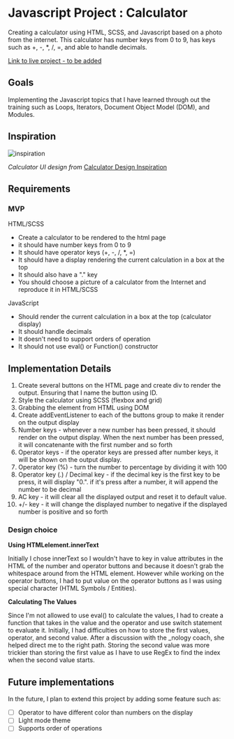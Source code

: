 # Javascript Project : Calculator

Creating a calculator using HTML, SCSS, and Javascript based on a photo from the
internet. This calculator has number keys from 0 to 9, has keys such as +, -,
\*, /, =, and able to handle decimals.

[Link to live project - to be added](https://arrums.github.io/JS-project-calculator/)

## Goals

Implementing the Javascript topics that I have learned through out the training
such as Loops, Iterators, Document Object Model (DOM), and Modules.

## Inspiration

![inspiration](https://user-images.githubusercontent.com/100544967/159889087-1aef0fea-a390-4daf-b887-d6a832e3d68a.jpeg)

_Calculator UI design from_
[Calculator Design Inspiration](https://user-images.githubusercontent.com/100544967/160546703-c142d10b-c162-406f-8e33-67da163f5708.jpeg)

## Requirements

### MVP

HTML/SCSS

- Create a calculator to be rendered to the html page
- it should have number keys from 0 to 9
- It should have operator keys (+, -, /, \*, =)
- It should have a display rendering the current calculation in a box at the top
- It should also have a "." key
- You should choose a picture of a calculator from the Internet and reproduce it
  in HTML/SCSS

JavaScript

- Should render the current calculation in a box at the top (calculator display)
- It should handle decimals
- It doesn't need to support orders of operation
- It should not use eval() or Function() constructor

## Implementation Details

1. Create several buttons on the HTML page and create div to render the output.
   Ensuring that I name the button using ID.
2. Style the calculator using SCSS (flexbox and grid)
3. Grabbing the element from HTML using DOM
4. Create addEventListener to each of the buttons group to make it render on the
   output display
5. Number keys - whenever a new number has been pressed, it should render on the
   output display. When the next number has been pressed, it will concatenante
   with the first number and so forth
6. Operator keys - if the operator keys are pressed after number keys, it will
   be shown on the output display.
7. Operator key (%) - turn the number to percentage by dividing it with 100
8. Operator key (.) / Decimal key - if the decimal key is the first key to be
   press, it will display "0.". if it's press after a number, it will append the
   number to be decimal
9. AC key - it will clear all the displayed output and reset it to default
   value.
10. +/- key - it will change the displayed number to negative if the displayed
    number is positive and so forth

### Design choice

**Using HTMLelement.innerText**

Initially I chose innerText so I wouldn't have to key in value attributes in the
HTML of the number and operator buttons and because it doesn't grab the
whitespace around from the HTML element. However while working on the operator
buttons, I had to put value on the operator buttons as I was using special
character (HTML Symbols / Entities).

**Calculating The Values**

Since I'm not allowed to use eval() to calculate the values, I had to create a
function that takes in the value and the operator and use switch statement to
evaluate it. Initially, I had difficulties on how to store the first values,
operator, and second value. After a discussion with the \_nology coach, she
helped direct me to the right path. Storing the second value was more trickier
than storing the first value as I have to use RegEx to find the index when the
second value starts.

## Future implementations

In the future, I plan to extend this project by adding some feature such as:

- [ ] Operator to have different color than numbers on the display
- [ ] Light mode theme
- [ ] Supports order of operations
